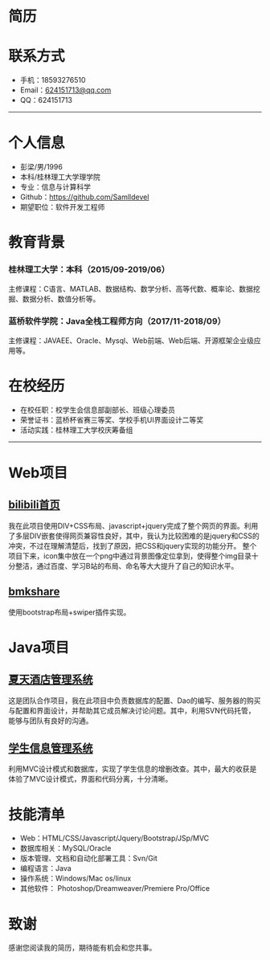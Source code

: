 # 简历

# 联系方式

- 手机：18593276510
- Email：624151713@qq.com
- QQ：624151713

---

# 个人信息
 - 彭梁/男/1996
 - 本科/桂林理工大学理学院
 - 专业：信息与计算科学
 - Github：https://github.com/Samlldevel
 - 期望职位：软件开发工程师
 
 # 教育背景
### 桂林理工大学：本科（2015/09-2019/06）
主修课程：C语言、MATLAB、数据结构、数学分析、高等代数、概率论、数据挖掘、数据分析、数值分析等。

### 蓝桥软件学院：Java全栈工程师方向（2017/11-2018/09）
主修课程：JAVAEE、Oracle、Mysql、Web前端、Web后端、开源框架企业级应用等。

# 在校经历
- 在校任职：校学生会信息部副部长、班级心理委员
- 荣誉证书：蓝桥杯省赛三等奖、学校手机UI界面设计二等奖
- 活动实践：桂林理工大学校庆筹备组

---

# Web项目


## [bilibili首页](http://htmlpreview.github.io/?https://github.com/Samlldevel/WebProject/blob/master/bilibili2/index.html)

我在此项目使用DIV+CSS布局、javascript+jquery完成了整个网页的界面。利用了多层DIV嵌套使得网页兼容性良好，其中，我认为比较困难的是jquery和CSS的冲突，不过在理解清楚后，找到了原因，把CSS和jquery实现的功能分开。
整个项目下来，icon集中放在一个png中通过背景图像定位拿到，使得整个img目录十分整洁，通过百度、学习B站的布局、命名等大大提升了自己的知识水平。


## [bmkshare](http://htmlpreview.github.io/?https://github.com/Samlldevel/WebProject/blob/master/bmkshare/index.html)
使用bootstrap布局+swiper插件实现。


# Java项目

## [夏天酒店管理系统](https://github.com/Samlldevel/JavaProject/tree/master/jdglxt)

这是团队合作项目，我在此项目中负责数据库的配置、Dao的编写、服务器的购买与配置和界面设计，并帮助其它成员解决讨论问题。其中，利用SVN代码托管，能够与团队有良好的沟通。
 

## [学生信息管理系统](https://github.com/Samlldevel/JavaProject/tree/master/xsxxglxt7_mvc2pl)
利用MVC设计模式和数据库，实现了学生信息的增删改查。其中，最大的收获是体验了MVC设计模式，界面和代码分离，十分清晰。


# 技能清单

- Web：HTML/CSS/Javascript/Jquery/Bootstrap/JSp/MVC
- 数据库相关：MySQL/Oracle
- 版本管理、文档和自动化部署工具：Svn/Git
- 编程语言：Java
- 操作系统：Windows/Mac os/linux
- 其他软件： Photoshop/Dreamweaver/Premiere Pro/Office

# 致谢
感谢您阅读我的简历，期待能有机会和您共事。
